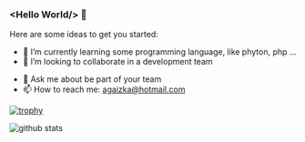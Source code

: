 ### &lt;Hello World/&gt; 👋

<!--
**Gaizka79/Gaizka79** is a ✨ _special_ ✨ repository because its `README.md` (this file) appears on your GitHub profile.
-->

Here are some ideas to get you started:

<!-- - 🔭 I’m currently working on ... -->
- 🌱 I’m currently learning some programming language, like phyton, php ...
- 👯 I’m looking to collaborate in a development team
<!-- - 🤔 I’m looking for help with ... -->
- 💬 Ask me about be part of your team
- 📫 How to reach me: agaizka@hotmail.com
<!-- - 😄 Pronouns: ... 
- ⚡ Fun fact: ... -->

[![trophy](https://github-profile-trophy.vercel.app/?username=Gaizka79&theme=darkhub)](https://github.com/ryo-ma/github-profile-trophy)

![github stats](https://github-readme-stats.vercel.app/api?username=Gaizka79&show_icons=true&theme=radical)
